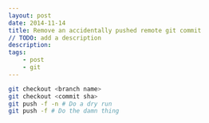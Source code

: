 ```yaml
---
layout: post
date: 2014-11-14
title: Remove an accidentally pushed remote git commit
// TODO: add a description
description: 
tags:
    - post
    - git
---
```


<!-- TODO: need to style code blocks with some better vertical padding -->
```bash
git checkout <branch name>
git checkout <commit sha>
git push -f -n # Do a dry run
git push -f # Do the damn thing
```